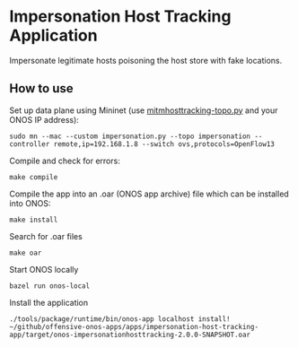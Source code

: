 # Impersonation Host Tracking Application

Impersonate legitimate hosts poisoning the host store with fake locations.


How to use
-----

Set up data plane using Mininet (use [mitmhosttracking-topo.py](https://github.com/edoardottt/offensive-onos-apps/blob/main/mininet/mitmhosttracking-topo.py) and your ONOS IP address):
```console
sudo mn --mac --custom impersonation.py --topo impersonation --controller remote,ip=192.168.1.8 --switch ovs,protocols=OpenFlow13
```


Compile and check for errors:
```console
make compile
```

Compile the app into an .oar (ONOS app archive) file which can be installed into ONOS:
```console
make install
```

Search for .oar files
```console
make oar
```

Start ONOS locally
```console
bazel run onos-local
```

Install the application
```console
./tools/package/runtime/bin/onos-app localhost install! ~/github/offensive-onos-apps/apps/impersonation-host-tracking-app/target/onos-impersonationhosttracking-2.0.0-SNAPSHOT.oar
```
